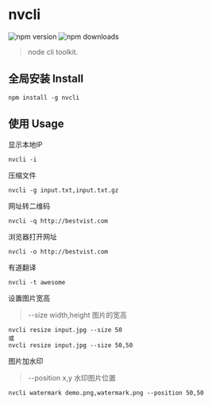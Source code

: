 # nvcli

![npm version](https://img.shields.io/npm/v/nvcli.svg)
![npm downloads](https://img.shields.io/npm/dt/nvcli.svg)

> node cli toolkit.

## 全局安装 Install

```
npm install -g nvcli
```

## 使用 Usage

显示本地IP 
```
nvcli -i
```

压缩文件 
```
nvcli -g input.txt,input.txt.gz
```

网址转二维码
```
nvcli -q http://bestvist.com
```

浏览器打开网址
```
nvcli -o http://bestvist.com
```

有道翻译
```
nvcli -t awesome
```

设置图片宽高
> --size width,height  图片的宽高 

```
nvcli resize input.jpg --size 50
或
nvcli resize input.jpg --size 50,50
```

图片加水印
> --position x,y 水印图片位置

```
nvcli watermark demo.png,watermark.png --position 50,50
```